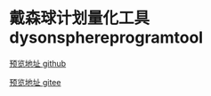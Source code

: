 # 戴森球计划量化工具 dysonsphereprogramtool
[预览地址 github](https://mj921.github.io/dysonsphereprogramtool/dist/#/)

[预览地址 gitee](https://mj921.gitee.io/dysonsphereprogramtool/#/)